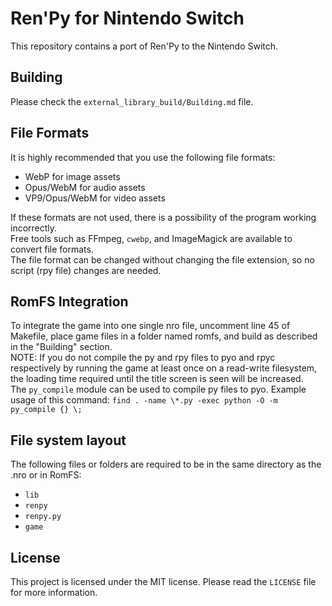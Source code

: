 # Ren'Py for Nintendo Switch
This repository contains a port of Ren'Py to the Nintendo Switch.

## Building
Please check the `external_library_build/Building.md` file.  

## File Formats
It is highly recommended that you use the following file formats:  

* WebP for image assets
* Opus/WebM for audio assets
* VP9/Opus/WebM for video assets

If these formats are not used, there is a possibility of the program working incorrectly.  
Free tools such as FFmpeg, `cwebp`, and ImageMagick are available to convert file formats.  
The file format can be changed without changing the file extension, so no script (rpy file) changes are needed.  

## RomFS Integration
To integrate the game into one single nro file, uncomment line 45 of Makefile, place game files in a folder named romfs, and build as described in the "Building" section.  
NOTE: If you do not compile the py and rpy files to pyo and rpyc respectively by running the game at least once on a read-write filesystem, the loading time required until the title screen is seen will be increased.  
The `py_compile` module can be used to compile py files to pyo. Example usage of this command: `find . -name \*.py -exec python -O -m py_compile {} \;`  

## File system layout
The following files or folders are required to be in the same directory as the .nro or in RomFS:  
* `lib`
* `renpy`
* `renpy.py`
* `game`

## License
This project is licensed under the MIT license. Please read the `LICENSE` file for more information.
